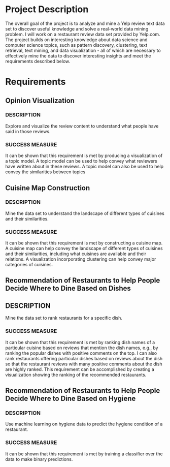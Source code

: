 # Project Description
The overall goal of the project is to analyze and mine a Yelp review text data set to discover useful knowledge and solve a real-world data mining problem. I will work on a restaurant review data set provided by Yelp.com. The project builds on interesting knowledge about data science and computer science topics, such as pattern discovery, clustering, text retrieval, text mining, and data visualization - all of which are necessary to effectively mine the data to discover interesting insights and meet the requirements described below.

# Requirements
## Opinion Visualization
### DESCRIPTION
Explore and visualize the review content to understand what people have said in those reviews.
### SUCCESS MEASURE
It can be shown that this requirement is met by producing a visualization of a topic model. A topic model can be used to help convey what reviewers have written about in these reviews. A topic model can also be used to help convey the similarities between topics

## Cuisine Map Construction
### DESCRIPTION 
Mine the data set to understand the landscape of different types of cuisines and their similarities.
### SUCCESS MEASURE
It can be shown that this requirement is met by constructing a cuisine map. A cuisine map can help convey the landscape of different types of cuisines and their similarities, including what cuisines are available and their relations. A visualization incorporating clustering can help convey major categories of cuisines.
 
## Recommendation of Restaurants to Help People Decide Where to Dine Based on Dishes
## DESCRIPTION
Mine the data set to rank restaurants for a specific dish.
### SUCCESS MEASURE
It can be shown that this requirement is met by ranking dish names of a particular cuisine based on reviews that mention the dish names, e.g., by ranking the popular dishes with positive comments on the top. I can also rank restaurants offering particular dishes based on reviews about the dish so that the restaurant reviews with many positive comments about the dish are highly ranked. This requirement can be accomplished by creating a visualization showing the ranking of the recommended restaurants.

## Recommendation of Restaurants to Help People Decide Where to Dine Based on Hygiene
### DESCRIPTION
Use machine learning on hygiene data to predict the hygiene condition of a restaurant.
### SUCCESS MEASURE
It can be shown that this requirement is met by training a classifier over the data to make binary predictions.
